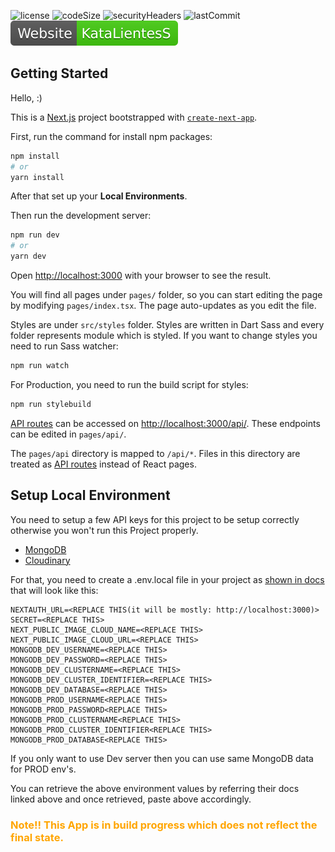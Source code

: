 ![license](https://img.shields.io/github/license/shadown125/Katalientess)
![codeSize](https://img.shields.io/github/languages/code-size/shadown125/Katalientess?logo=GitHub)
![securityHeaders](https://img.shields.io/security-headers?color=%09%2332CD32&url=https%3A%2F%2Fwww.katalientess.com%2F)
![lastCommit](https://img.shields.io/github/last-commit/shadown125/katalientess?logo=GitHub)
<a href="https://www.katalientess.com/" target="_blank" rel="external noopener"><img alt="KataLientesS App" src="/src/pics/website.svg"></a>

## Getting Started

Hello, :)

This is a [Next.js](https://nextjs.org/) project bootstrapped with [`create-next-app`](https://github.com/vercel/next.js/tree/canary/packages/create-next-app).

First, run the command for install npm packages:

```bash
npm install
# or
yarn install
```

After that set up your <b>Local Environments</b>.

Then run the development server:

```bash
npm run dev
# or
yarn dev
```

Open [http://localhost:3000](http://localhost:3000) with your browser to see the result.

You will find all pages under `pages/` folder, so you can start editing the page by modifying `pages/index.tsx`. The page auto-updates as you edit the file.

Styles are under `src/styles` folder. Styles are written in Dart Sass and every folder represents module which is styled.
If you want to change styles you need to run Sass watcher:

```bash
npm run watch
```
For Production, you need to run the build script for styles:
```bash
npm run stylebuild
```

[API routes](https://nextjs.org/docs/api-routes/introduction) can be accessed on [http://localhost:3000/api/](http://localhost:3000/api/). These endpoints can be edited in `pages/api/`.

The `pages/api` directory is mapped to `/api/*`. Files in this directory are treated as [API routes](https://nextjs.org/docs/api-routes/introduction) instead of React pages.

## Setup Local Environment

You need to setup a few API keys for this project to be setup correctly otherwise you won't run this Project properly.

- [MongoDB](https://docs.mongodb.com/)
- [Cloudinary](https://cloudinary.com/documentation)

For that, you need to create a .env.local file in your project as [shown in docs](https://nextjs.org/docs/basic-features/environment-variables#loading-environment-variables) that will look like this:

```
NEXTAUTH_URL=<REPLACE THIS(it will be mostly: http://localhost:3000)>
SECRET=<REPLACE THIS>
NEXT_PUBLIC_IMAGE_CLOUD_NAME=<REPLACE THIS>
NEXT_PUBLIC_IMAGE_CLOUD_URL=<REPLACE THIS>
MONGODB_DEV_USERNAME=<REPLACE THIS>
MONGODB_DEV_PASSWORD=<REPLACE THIS>
MONGODB_DEV_CLUSTERNAME=<REPLACE THIS>
MONGODB_DEV_CLUSTER_IDENTIFIER=<REPLACE THIS>
MONGODB_DEV_DATABASE=<REPLACE THIS>
MONGODB_PROD_USERNAME<REPLACE THIS>
MONGODB_PROD_PASSWORD<REPLACE THIS>
MONGODB_PROD_CLUSTERNAME<REPLACE THIS>
MONGODB_PROD_CLUSTER_IDENTIFIER<REPLACE THIS>
MONGODB_PROD_DATABASE<REPLACE THIS>
```

If you only want to use Dev server then you can use same MongoDB data for PROD env's.

You can retrieve the above environment values by referring their docs linked above and once retrieved, paste above accordingly.

<h3 style="color:orange;">Note!! This App is in build progress which does not reflect the final state.</h3>
